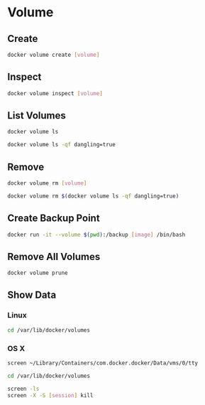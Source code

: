 # Volume

## Create

```sh
docker volume create [volume]
```

## Inspect

```sh
docker volume inspect [volume]
```

## List Volumes

```sh
docker volume ls
```

```sh
docker volume ls -qf dangling=true
```

## Remove

```sh
docker volume rm [volume]
```

```sh
docker volume rm $(docker volume ls -qf dangling=true)
```

## Create Backup Point

```sh
docker run -it --volume $(pwd):/backup [image] /bin/bash
```

## Remove All Volumes

```sh
docker volume prune
```

## Show Data

### Linux

```sh
cd /var/lib/docker/volumes
```

### OS X

```sh
screen ~/Library/Containers/com.docker.docker/Data/vms/0/tty
```

```sh
cd /var/lib/docker/volumes
```

```sh
screen -ls
screen -X -S [session] kill
```
